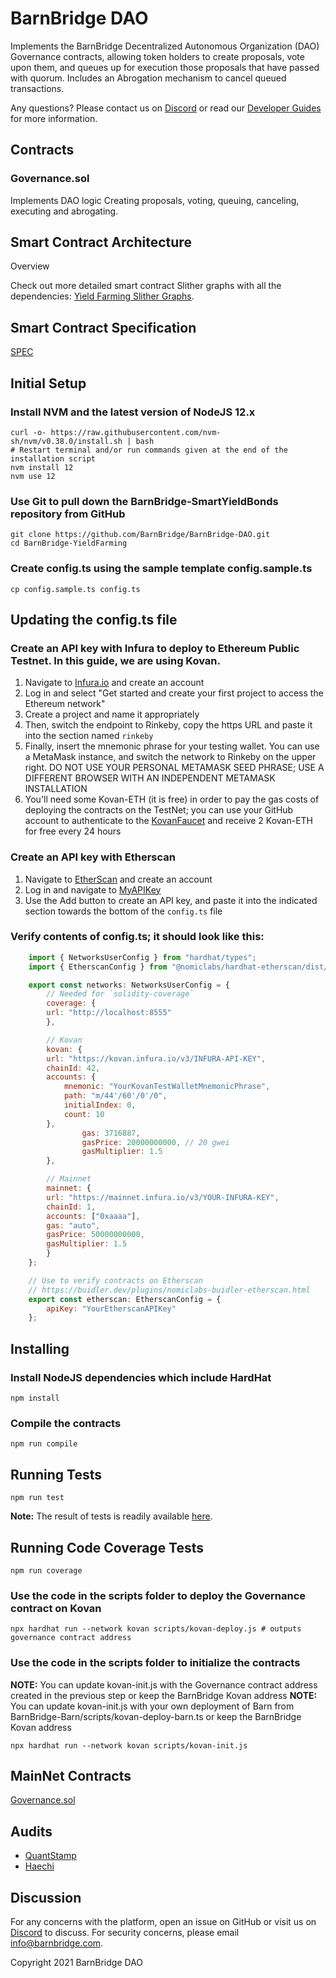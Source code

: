 # BarnBridge DAO

Implements the BarnBridge Decentralized Autonomous Organization (DAO) Governance contracts, allowing token holders to create proposals, vote upon them, and queues up for execution those proposals that have passed with quorum. Includes an Abrogation mechanism to cancel queued transactions.

Any questions? Please contact us on [Discord](https://discord.gg/FfEhsVk) or read our [Developer Guides](https://integrations.barnbridge.com/) for more information.

##  Contracts
### Governance.sol
Implements DAO logic Creating proposals, voting, queuing, canceling, executing and abrogating.


## Smart Contract Architecture
Overview

Check out more detailed smart contract Slither graphs with all the dependencies: [Yield Farming Slither Graphs](https://github.com/BarnBridge/sc-graphs/tree/main/BarnBridge-DAO).

## Smart Contract Specification
[SPEC](https://github.com/BarnBridge/BarnBridge-DAO/blob/master/SPEC.md)

## Initial Setup
### Install NVM and the latest version of NodeJS 12.x
    curl -o- https://raw.githubusercontent.com/nvm-sh/nvm/v0.38.0/install.sh | bash 
    # Restart terminal and/or run commands given at the end of the installation script
    nvm install 12
    nvm use 12
### Use Git to pull down the BarnBridge-SmartYieldBonds repository from GitHub
    git clone https://github.com/BarnBridge/BarnBridge-DAO.git
    cd BarnBridge-YieldFarming
### Create config.ts using the sample template config.sample.ts
    cp config.sample.ts config.ts

## Updating the config.ts file
### Create an API key with Infura to deploy to Ethereum Public Testnet. In this guide, we are using Kovan.

1. Navigate to [Infura.io](https://infura.io/) and create an account
2. Log in and select "Get started and create your first project to access the Ethereum network"
3. Create a project and name it appropriately
4. Then, switch the endpoint to Rinkeby, copy the https URL and paste it into the section named `rinkeby` 
5. Finally, insert the mnemonic phrase for your testing wallet. You can use a MetaMask instance, and switch the network to Rinkeby on the upper right. DO NOT USE YOUR PERSONAL METAMASK SEED PHRASE; USE A DIFFERENT BROWSER WITH AN INDEPENDENT METAMASK INSTALLATION
6. You'll need some Kovan-ETH (it is free) in order to pay the gas costs of deploying the contracts on the TestNet; you can use your GitHub account to authenticate to the [KovanFaucet](https://faucet.kovan.network/) and receive 2 Kovan-ETH for free every 24 hours

### Create an API key with Etherscan 
1. Navigate to [EtherScan](https://etherscan.io/) and create an account 
2. Log in and navigate to [MyAPIKey](https://etherscan.io/myapikey) 
3. Use the Add button to create an API key, and paste it into the indicated section towards the bottom of the `config.ts` file

### Verify contents of config.ts; it should look like this:

```js
	import { NetworksUserConfig } from "hardhat/types";
	import { EtherscanConfig } from "@nomiclabs/hardhat-etherscan/dist/src/types";

	export const networks: NetworksUserConfig = {
	    // Needed for `solidity-coverage`
	    coverage: {
		url: "http://localhost:8555"
	    },

	    // Kovan
	    kovan: {
		url: "https://kovan.infura.io/v3/INFURA-API-KEY",
		chainId: 42,
		accounts: {
		    mnemonic: "YourKovanTestWalletMnemonicPhrase",
		    path: "m/44'/60'/0'/0",
		    initialIndex: 0,
		    count: 10
		},
                gas: 3716887,
                gasPrice: 20000000000, // 20 gwei
                gasMultiplier: 1.5
	    },

	    // Mainnet
	    mainnet: {
		url: "https://mainnet.infura.io/v3/YOUR-INFURA-KEY",
		chainId: 1,
		accounts: ["0xaaaa"],
		gas: "auto",
		gasPrice: 50000000000,
		gasMultiplier: 1.5
	    }
	};

	// Use to verify contracts on Etherscan
	// https://buidler.dev/plugins/nomiclabs-buidler-etherscan.html
	export const etherscan: EtherscanConfig = {
	    apiKey: "YourEtherscanAPIKey"
	};

```
## Installing

### Install NodeJS dependencies which include HardHat
    npm install
    
### Compile the contracts
    npm run compile
    
## Running Tests
    npm run test

**Note:** The result of tests is readily available [here](./test-results.md).
## Running Code Coverage Tests
    npm run coverage

    
### Use the code in the scripts folder to deploy the Governance contract on Kovan

    npx hardhat run --network kovan scripts/kovan-deploy.js # outputs governance contract address
    
### Use the code in the scripts folder to initialize the contracts
**NOTE:** You can update kovan-init.js with the Governance contract address created in the previous step or keep the BarnBridge Kovan address
**NOTE:** You can update kovan-init.js with your own deployment of Barn from BarnBridge-Barn/scripts/kovan-deploy-barn.ts or keep the BarnBridge Kovan address

    npx hardhat run --network kovan scripts/kovan-init.js


## MainNet Contracts
[Governance.sol](https://etherscan.io/address/0x4cAE362D7F227e3d306f70ce4878E245563F3069)

## Audits
- [QuantStamp](https://github.com/BarnBridge/BarnBridge-PM/blob/master/audits/Quantstamp-DAO.pdf)
- [Haechi](https://github.com/BarnBridge/BarnBridge-PM/blob/master/audits/HAECHI-DAO.pdf)

## Discussion
For any concerns with the platform, open an issue on GitHub or visit us on [Discord](https://discord.gg/9TTQNUzg) to discuss.
For security concerns, please email info@barnbridge.com.

Copyright 2021 BarnBridge DAO
